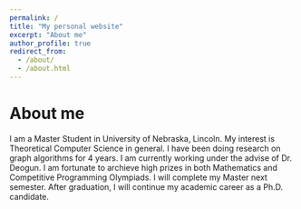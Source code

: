 ```yaml
---
permalink: /
title: "My personal website"
excerpt: "About me"
author_profile: true
redirect_from: 
  - /about/
  - /about.html
---
```


About me
======
I am a Master Student in University of Nebraska, Lincoln. My interest is Theoretical Computer Science in general. I have been doing research on graph algorithms for 4 years. I am currently working under the advise of Dr. Deogun. I am fortunate to archieve high prizes in both Mathematics and Competitive Programming Olympiads. I will complete my Master next semester. After graduation, I will continue my academic career as a Ph.D. candidate.
